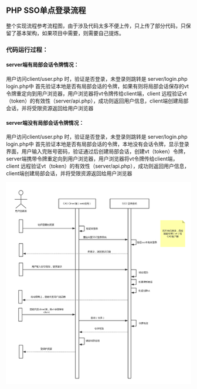 ## PHP SSO单点登录流程
整个实现流程参考流程图，由于涉及代码太多不便上传，只上传了部分代码，只保留了基本架构，如果项目中需要，则需要自己提炼。

### 代码运行过程：

#### server端有局部会话令牌情况：
用户访问client/user.php 时，验证是否登录，未登录则跳转是 server/login.php  login.php中 首先验证本地是否有局部会话的令牌，如果有则将局部会话保存的vt令牌重定向到用户浏览器，用户浏览器将vt令牌传给client端，client 远程验证vt（token）的有效性（server/api.php），成功则返回用户信息，client端创建局部会话，并将受限资源返回给用户浏览器

#### server端没有局部会话令牌情况：
用户访问client/user.php 时，验证是否登录，未登录则跳转是 server/login.php  login.php中 首先验证本地是否有局部会话的令牌，本地没有会话令牌，显示登录界面，用户输入完账号密码，验证通过后创建局部会话，创建vt（token）令牌，server端携带令牌重定向到用户浏览器，用户浏览器将vt令牌传给client端，client 远程验证vt（token）的有效性（server/api.php），成功则返回用户信息，client端创建局部会话，并将受限资源返回给用户浏览器

![desc](https://github.com/lujinbo/php-sso/blob/master/resource/sso.png?raw=true) 
